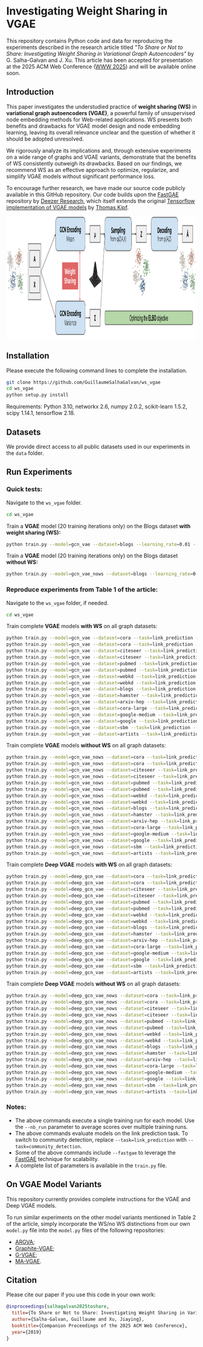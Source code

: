 # Investigating Weight Sharing in VGAE

This repository contains Python code and data for reproducing the experiments described in the research article titled _"To Share or Not to Share: Investigating Weight Sharing in Variational Graph Autoencoders"_ by G. Salha-Galvan and J. Xu. This article has been accepted for presentation at the 2025 ACM Web Conference ([WWW 2025](https://www2025.thewebconf.org/)) and will be available online soon.

## Introduction

This paper investigates the understudied practice of **weight sharing (WS)** in **variational graph autoencoders (VGAE)**, a powerful family of unsupervised node embedding methods for Web-related applications. 
WS presents both benefits and drawbacks for VGAE model design and node embedding learning, leaving its overall relevance unclear and the question of whether it should be adopted unresolved. 

We rigorously analyze its implications and, through extensive experiments on a wide range of graphs and VGAE variants, demonstrate that the benefits of WS consistently outweigh its drawbacks. Based on our findings, we recommend WS as an effective approach to optimize, regularize, and simplify VGAE models without significant performance loss.

To encourage further research, we have made our source code publicly available in this GitHub repository. Our code builds upon the [FastGAE](https://github.com/deezer/fastgae) repository by [Deezer Research](https://github.com/deezer), which itself extends the original [Tensorflow implementation of VGAE models](https://github.com/tkipf/gae) by [Thomas Kipf](https://github.com/tkipf).

<p align="center">
  <img height="325" src="figures/vgae.svg">
</p>



## Installation

Please execute the following command lines to complete the installation.

```bash
git clone https://github.com/GuillaumeSalhaGalvan/ws_vgae
cd ws_vgae
python setup.py install
```

Requirements: Python 3.10, networkx 2.6, numpy 2.0.2, scikit-learn 1.5.2, scipy 1.14.1, tensorflow 2.18.


## Datasets

We provide direct access to all public datasets used in our experiments in the `data` folder.


## Run Experiments

### Quick tests:

Navigate to the `ws_vgae` folder.

```bash
cd ws_vgae
```

Train a **VGAE** model (20 training iterations only) on the Blogs dataset **with weight sharing (WS):**

```bash
python train.py --model=gcn_vae --dataset=blogs --learning_rate=0.01 --iterations=20
```

Train a **VGAE** model (20 training iterations only) on the Blogs dataset **without WS:**

```bash
python train.py --model=gcn_vae_nows --dataset=blogs --learning_rate=0.01 --iterations=20
```

### Reproduce experiments from Table 1 of the article:

Navigate to the `ws_vgae` folder, if needed.

```bash
cd ws_vgae
```

Train complete **VGAE** models **with WS** on all graph datasets:

```bash
python train.py --model=gcn_vae --dataset=cora --task=link_prediction --features=False  --learning_rate=0.01 --iterations=300 --nb_run=1
python train.py --model=gcn_vae --dataset=cora --task=link_prediction --features=True  --learning_rate=0.01 --iterations=300 --nb_run=1
python train.py --model=gcn_vae --dataset=citeseer --task=link_prediction --features=False  --learning_rate=0.01 --iterations=300 --nb_run=1
python train.py --model=gcn_vae --dataset=citeseer --task=link_prediction --features=True  --learning_rate=0.01 --iterations=300 --nb_run=1
python train.py --model=gcn_vae --dataset=pubmed --task=link_prediction --features=False  --learning_rate=0.01 --iterations=300 --nb_run=1 --fastgae --nb_node_samples=5000 --alpha=1
python train.py --model=gcn_vae --dataset=pubmed --task=link_prediction --features=True  --learning_rate=0.01 --iterations=300 --nb_run=1 --fastgae --nb_node_samples=5000 --alpha=1
python train.py --model=gcn_vae --dataset=webkd --task=link_prediction --features=False  --learning_rate=0.005 --iterations=300 --nb_run=1
python train.py --model=gcn_vae --dataset=webkd --task=link_prediction --features=True  --learning_rate=0.005 --iterations=300 --nb_run=1
python train.py --model=gcn_vae --dataset=blogs --task=link_prediction --features=False  --learning_rate=0.01 --iterations=200 --nb_run=1
python train.py --model=gcn_vae --dataset=hamster --task=link_prediction --features=False  --learning_rate=0.01 --iterations=300 --nb_run=1
python train.py --model=gcn_vae --dataset=arxiv-hep --task=link_prediction --features=False  --learning_rate=0.05 --iterations=300 --nb_run=1  --fastgae --nb_node_samples=5000 --alpha=1
python train.py --model=gcn_vae --dataset=cora-large --task=link_prediction --features=False  --learning_rate=0.01 --iterations=300 --nb_run=1  --fastgae --nb_node_samples=5000 --alpha=1
python train.py --model=gcn_vae --dataset=google-medium --task=link_prediction --features=False  --learning_rate=0.01 --iterations=300 --nb_run=1  --fastgae --nb_node_samples=5000 --alpha=1
python train.py --model=gcn_vae --dataset=google --task=link_prediction --features=False  --learning_rate=0.01 --iterations=300 --nb_run=1 --fastgae --nb_node_samples=5000 --alpha=1
python train.py --model=gcn_vae --dataset=sbm --task=link_prediction --features=False  --learning_rate=0.01 --iterations=300 --nb_run=1  --fastgae --nb_node_samples=5000 --alpha=1
python train.py --model=gcn_vae --dataset=artists --task=link_prediction --features=False  --learning_rate=0.01 --iterations=300 --nb_run=1  --fastgae --nb_node_samples=5000 --alpha=1
```

Train complete **VGAE** models **without WS** on all graph datasets:

```bash
python train.py --model=gcn_vae_nows --dataset=cora --task=link_prediction --features=False  --learning_rate=0.01 --iterations=300 --nb_run=1
python train.py --model=gcn_vae_nows --dataset=cora --task=link_prediction --features=True  --learning_rate=0.01 --iterations=300 --nb_run=1
python train.py --model=gcn_vae_nows --dataset=citeseer --task=link_prediction --features=False  --learning_rate=0.01 --iterations=300 --nb_run=1
python train.py --model=gcn_vae_nows --dataset=citeseer --task=link_prediction --features=True  --learning_rate=0.01 --iterations=300 --nb_run=1
python train.py --model=gcn_vae_nows --dataset=pubmed --task=link_prediction --features=False  --learning_rate=0.01 --iterations=300 --nb_run=1 --fastgae --nb_node_samples=5000 --alpha=1
python train.py --model=gcn_vae_nows --dataset=pubmed --task=link_prediction --features=True  --learning_rate=0.01 --iterations=300 --nb_run=1 --fastgae --nb_node_samples=5000 --alpha=1
python train.py --model=gcn_vae_nows --dataset=webkd --task=link_prediction --features=False  --learning_rate=0.005 --iterations=300 --nb_run=1
python train.py --model=gcn_vae_nows --dataset=webkd --task=link_prediction --features=True  --learning_rate=0.005 --iterations=300 --nb_run=1
python train.py --model=gcn_vae_nows --dataset=blogs --task=link_prediction --features=False  --learning_rate=0.01 --iterations=200 --nb_run=1
python train.py --model=gcn_vae_nows --dataset=hamster --task=link_prediction --features=False  --learning_rate=0.01 --iterations=300 --nb_run=1
python train.py --model=gcn_vae_nows --dataset=arxiv-hep --task=link_prediction --features=False  --learning_rate=0.05 --iterations=300 --nb_run=1  --fastgae --nb_node_samples=5000 --alpha=1
python train.py --model=gcn_vae_nows --dataset=cora-large --task=link_prediction --features=False  --learning_rate=0.01 --iterations=300 --nb_run=1  --fastgae --nb_node_samples=5000 --alpha=1
python train.py --model=gcn_vae_nows --dataset=google-medium --task=link_prediction --features=False  --learning_rate=0.01 --iterations=300 --nb_run=1  --fastgae --nb_node_samples=5000 --alpha=1
python train.py --model=gcn_vae_nows --dataset=google --task=link_prediction --features=False  --learning_rate=0.01 --iterations=300 --nb_run=1 --fastgae --nb_node_samples=5000 --alpha=1
python train.py --model=gcn_vae_nows --dataset=sbm --task=link_prediction --features=False  --learning_rate=0.01 --iterations=300 --nb_run=1  --fastgae --nb_node_samples=5000 --alpha=1
python train.py --model=gcn_vae_nows --dataset=artists --task=link_prediction --features=False  --learning_rate=0.01 --iterations=300 --nb_run=1  --fastgae --nb_node_samples=5000 --alpha=1
```

Train complete **Deep VGAE** models **with WS** on all graph datasets:
```bash
python train.py --model=deep_gcn_vae --dataset=cora --task=link_prediction --features=False  --learning_rate=0.01 --iterations=300 --nb_run=1
python train.py --model=deep_gcn_vae --dataset=cora --task=link_prediction --features=True  --learning_rate=0.01 --iterations=300 --nb_run=1
python train.py --model=deep_gcn_vae --dataset=citeseer --task=link_prediction --features=False  --learning_rate=0.01 --iterations=300 --nb_run=1
python train.py --model=deep_gcn_vae --dataset=citeseer --task=link_prediction --features=True  --learning_rate=0.01 --iterations=300 --nb_run=1
python train.py --model=deep_gcn_vae --dataset=pubmed --task=link_prediction --features=False  --learning_rate=0.01 --iterations=300 --nb_run=1 --fastgae --nb_node_samples=5000 --alpha=1
python train.py --model=deep_gcn_vae --dataset=pubmed --task=link_prediction --features=True  --learning_rate=0.01 --iterations=300 --nb_run=1 --fastgae --nb_node_samples=5000 --alpha=1
python train.py --model=deep_gcn_vae --dataset=webkd --task=link_prediction --features=False  --learning_rate=0.005 --iterations=300 --nb_run=1
python train.py --model=deep_gcn_vae --dataset=webkd --task=link_prediction --features=True  --learning_rate=0.005 --iterations=300 --nb_run=1
python train.py --model=deep_gcn_vae --dataset=blogs --task=link_prediction --features=False  --learning_rate=0.01 --iterations=200 --nb_run=1
python train.py --model=deep_gcn_vae --dataset=hamster --task=link_prediction --features=False  --learning_rate=0.01 --iterations=300 --nb_run=1
python train.py --model=deep_gcn_vae --dataset=arxiv-hep --task=link_prediction --features=False  --learning_rate=0.05 --iterations=300 --nb_run=1  --fastgae --nb_node_samples=5000 --alpha=1
python train.py --model=deep_gcn_vae --dataset=cora-large --task=link_prediction --features=False  --learning_rate=0.01 --iterations=300 --nb_run=1  --fastgae --nb_node_samples=5000 --alpha=1
python train.py --model=deep_gcn_vae --dataset=google-medium --task=link_prediction --features=False  --learning_rate=0.01 --iterations=300 --nb_run=1  --fastgae --nb_node_samples=5000 --alpha=1
python train.py --model=deep_gcn_vae --dataset=google --task=link_prediction --features=False  --learning_rate=0.01 --iterations=300 --nb_run=1  --fastgae --nb_node_samples=5000 --alpha=1
python train.py --model=deep_gcn_vae --dataset=sbm --task=link_prediction --features=False  --learning_rate=0.01 --iterations=300 --nb_run=1  --fastgae --nb_node_samples=5000 --alpha=1
python train.py --model=deep_gcn_vae --dataset=artists --task=link_prediction --features=False  --learning_rate=0.01 --iterations=300 --nb_run=1  --fastgae --nb_node_samples=5000 --alpha=1
```

Train complete **Deep VGAE** models **without WS** on all graph datasets:
```bash
python train.py --model=deep_gcn_vae_nows --dataset=cora --task=link_prediction --features=False  --learning_rate=0.01 --iterations=300 --nb_run=1
python train.py --model=deep_gcn_vae_nows --dataset=cora --task=link_prediction --features=True  --learning_rate=0.01 --iterations=300 --nb_run=1
python train.py --model=deep_gcn_vae_nows --dataset=citeseer --task=link_prediction --features=False  --learning_rate=0.01 --iterations=300 --nb_run=1
python train.py --model=deep_gcn_vae_nows --dataset=citeseer --task=link_prediction --features=True  --learning_rate=0.01 --iterations=300 --nb_run=1
python train.py --model=deep_gcn_vae_nows --dataset=pubmed --task=link_prediction --features=False  --learning_rate=0.01 --iterations=300 --nb_run=1 --fastgae --nb_node_samples=5000 --alpha=1
python train.py --model=deep_gcn_vae_nows --dataset=pubmed --task=link_prediction --features=True  --learning_rate=0.01 --iterations=300 --nb_run=1 --fastgae --nb_node_samples=5000 --alpha=1
python train.py --model=deep_gcn_vae_nows --dataset=webkd --task=link_prediction --features=False  --learning_rate=0.005 --iterations=300 --nb_run=1
python train.py --model=deep_gcn_vae_nows --dataset=webkd --task=link_prediction --features=True  --learning_rate=0.005 --iterations=300 --nb_run=1
python train.py --model=deep_gcn_vae_nows --dataset=blogs --task=link_prediction --features=False  --learning_rate=0.01 --iterations=200 --nb_run=1
python train.py --model=deep_gcn_vae_nows --dataset=hamster --task=link_prediction --features=False  --learning_rate=0.01 --iterations=300 --nb_run=1
python train.py --model=deep_gcn_vae_nows --dataset=arxiv-hep --task=link_prediction --features=False  --learning_rate=0.05 --iterations=300 --nb_run=1  --fastgae --nb_node_samples=5000 --alpha=1
python train.py --model=deep_gcn_vae_nows --dataset=cora-large --task=link_prediction --features=False  --learning_rate=0.01 --iterations=300 --nb_run=1  --fastgae --nb_node_samples=5000 --alpha=1
python train.py --model=deep_gcn_vae_nows --dataset=google-medium --task=link_prediction --features=False  --learning_rate=0.01 --iterations=300 --nb_run=1  --fastgae --nb_node_samples=5000 --alpha=1
python train.py --model=deep_gcn_vae_nows --dataset=google --task=link_prediction --features=False  --learning_rate=0.01 --iterations=300 --nb_run=1  --fastgae --nb_node_samples=5000 --alpha=1
python train.py --model=deep_gcn_vae_nows --dataset=sbm --task=link_prediction --features=False  --learning_rate=0.01 --iterations=300 --nb_run=1  --fastgae --nb_node_samples=5000 --alpha=1
python train.py --model=deep_gcn_vae_nows --dataset=artists --task=link_prediction --features=False  --learning_rate=0.01 --iterations=300 --nb_run=1  --fastgae --nb_node_samples=5000 --alpha=1
```

### Notes:
* The above commands execute a single training run for each model. Use the `--nb_run` parameter to average scores over multiple training runs.
* The above commands evaluate models on the link prediction task. To switch to community detection, replace `--task=link_prediction` with `--task=community_detection`.
* Some of the above commands include `--fastgae` to leverage the [FastGAE](https://arxiv.org/pdf/2002.01910.pdf) technique for scalability.
* A complete list of parameters is available in the `train.py` file.


## On VGAE Model Variants

This repository currently provides complete instructions for the VGAE and Deep VGAE models.

To run similar experiments on the other model variants mentioned in Table 2 of the article, simply incorporate the WS/no WS distinctions from our own `model.py` file into the `model.py` files of the following repositories: 
* [ARGVA](https://github.com/TrustAGI-Lab/ARGA/);
* [Graphite-VGAE](https://github.com/ermongroup/graphite);
* [G-VGAE](https://github.com/deezer/gravity_graph_autoencoders);
* [MA-VGAE](https://github.com/GuillaumeSalhaGalvan/modularity_aware_gae).

## Citation

Please cite our paper if you use this code in your own work:

```BibTeX
@inproceedings{salhagalvan2025toshare,
  title={To Share or Not to Share: Investigating Weight Sharing in Variational Graph Autoencoders},
  author={Salha-Galvan, Guillaume and Xu, Jiaying},
  booktitle={Companion Proceedings of the 2025 ACM Web Conference},
  year={2019}
}
